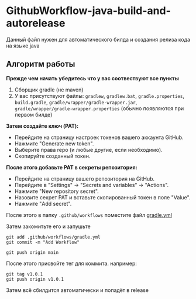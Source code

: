 # GithubWorkflow-java-build-and-autorelease

Данный файл нужен для автоматического билда и создания релиза кода на языке java

## Алгоритм работы

**Прежде чем начать убедитесь что у вас соотвествуют все пункты**

1) Сборщик gradle (не maven)
2) У вас присутствуют файлы: `gradlew`, `gradlew.bat`, `gradle.properties`, `build.gradle`, `gradle/wrapper/gradle-wrapper.jar`, `gradle/wrapper/gradle-wrapper.properties` (обычно появляются при первом билде)



**Затем создайте ключ (PAT):**

- Перейдите на страницу настроек токенов вашего аккаунта GitHub.
- Нажмите "Generate new token".
- Выберите права repo (и любые другие, если необходимо).
- Скопируйте созданный токен.

**После этого добавьте PAT в секреты репозитория:**

- Перейдите на страницу вашего репозитория на GitHub.
- Перейдите в "Settings" -> "Secrets and variables" -> "Actions".
- Нажмите "New repository secret".
- Назовите секрет PAT и вставьте скопированный токен в поле "Value".
- Нажмите "Add secret".


После этого в папку `.github/workflows` поместите файл [gradle.yml](https://github.com/Foxius/GithubWorkflow-java-build-and-autorelease/blob/main/gradle.yml)

Затем закомитьте его и запушьте 
```
git add .github/workflows/gradle.yml
git commit -m "Add Workflow"

git push origin main
```

После этого присвойте тег для коммита. например:
```
git tag v1.0.1
git push origin v1.0.1
```

Затем всё сбилдится автоматически и попадёт в release
